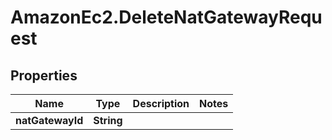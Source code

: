 # AmazonEc2.DeleteNatGatewayRequest

## Properties

Name | Type | Description | Notes
------------ | ------------- | ------------- | -------------
**natGatewayId** | **String** |  | 


